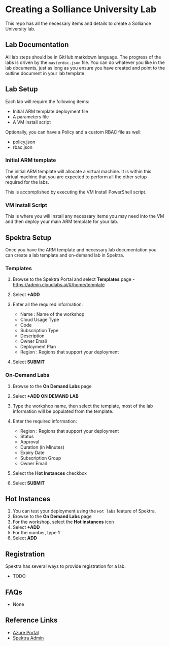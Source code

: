 # Creating a Solliance University Lab

This repo has all the necessary items and details to create a Solliance University lab.

## Lab Documentation

All lab steps should be in GitHub markdown language. The progress of the labs is driven by the `masterdoc.json` file.  You can do whatever you like in the lab documents, just as long as you ensure you have created and point to the outline document in your lab template.

## Lab Setup

Each lab will require the following items:

- Initial ARM template deployment file
- A parameters file
- A VM install script

Optionally, you can have a Policy and a custom RBAC file as well:

- policy.json
- rbac.json

### Initial ARM template

The initial ARM template will allocate a virtual machine.  It is within this virtual machine that you are expected to perform all the other setup required for the labs.  

This is accomplished by executing the VM Install PowerShell script.

### VM Install Script

This is where you will install any necessary items you may need into the VM and then deploy your main ARM template for your lab.

## Spektra Setup

Once you have the ARM template and necessary lab documentation you can create a lab template and on-demand lab in Spektra.

### Templates

1. Browse to the Spektra Portal and select **Templates** page - https://admin.cloudlabs.ai/#/home/template
2. Select **+ADD**
3. Enter all the required information:

   - Name : Name of the workshop
   - Cloud Usage Type
   - Code
   - Subscription Type
   - Description
   - Owner Email
   - Deployment Plan
   - Region : Regions that support your deployment

4. Select **SUBMIT**

### On-Demand Labs

1. Browse to the **On Demand Labs** page
2. Select **+ADD ON DEMAND LAB**
3. Type the workshop name, then select the template, most of the lab information will be populated from the template.
4. Enter the required information:

   - Region : Regions that support your deployment
   - Status
   - Approval
   - Duration (in Minutes)
   - Expiry Date
   - Subscription Group
   - Owner Email

5. Select the **Hot Instances** checkbox
6. Select **SUBMIT**

## Hot Instances

1. You can test your deployment using the `Hot labs` feature of Spektra.
2. Browse to the **On Demand Labs** page
3. For the workshop, select the **Hot instances** icon
4. Select **+ADD**
5. For the number, type **1**
6. Select **ADD**

## Registration

Spektra has several ways to provide registration for a lab.

- TODO

## FAQs

- None

## Reference Links

- [Azure Portal](https://portal.azure.com)
- [Spektra Admin](https://admin.cloudlabs.ai/)
